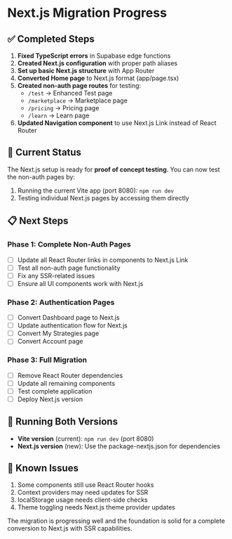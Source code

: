 # Next.js Migration Progress

## ✅ Completed Steps

1. **Fixed TypeScript errors** in Supabase edge functions
2. **Created Next.js configuration** with proper path aliases
3. **Set up basic Next.js structure** with App Router
4. **Converted Home page** to Next.js format (app/page.tsx)
5. **Created non-auth page routes** for testing:
   - `/test` → Enhanced Test page
   - `/marketplace` → Marketplace page  
   - `/pricing` → Pricing page
   - `/learn` → Learn page
6. **Updated Navigation component** to use Next.js Link instead of React Router

## 🎯 Current Status

The Next.js setup is ready for **proof of concept testing**. You can now test the non-auth pages by:

1. Running the current Vite app (port 8080): `npm run dev`
2. Testing individual Next.js pages by accessing them directly

## 📋 Next Steps

### Phase 1: Complete Non-Auth Pages
- [ ] Update all React Router links in components to Next.js Link
- [ ] Test all non-auth page functionality 
- [ ] Fix any SSR-related issues
- [ ] Ensure all UI components work with Next.js

### Phase 2: Authentication Pages
- [ ] Convert Dashboard page to Next.js
- [ ] Update authentication flow for Next.js
- [ ] Convert My Strategies page
- [ ] Convert Account page

### Phase 3: Full Migration
- [ ] Remove React Router dependencies
- [ ] Update all remaining components
- [ ] Test complete application
- [ ] Deploy Next.js version

## 🔧 Running Both Versions

- **Vite version** (current): `npm run dev` (port 8080)
- **Next.js version** (new): Use the package-nextjs.json for dependencies

## 🚨 Known Issues

1. Some components still use React Router hooks
2. Context providers may need updates for SSR
3. localStorage usage needs client-side checks
4. Theme toggling needs Next.js theme provider updates

The migration is progressing well and the foundation is solid for a complete conversion to Next.js with SSR capabilities.